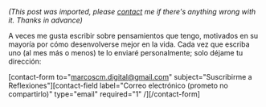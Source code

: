 *(This post was imported, please [contact](/?i=contact) me if there's anything wrong with it. Thanks in advance)*

A veces me gusta escribir sobre pensamientos que tengo, motivados en su mayoría por cómo desenvolverse mejor en la vida. Cada vez que escriba uno (al mes más o menos) te lo enviaré personalmente; solo déjame tu dirección:

[contact-form to="marcoscm.digital@gmail.com" subject="Suscribirme a Reflexiones"][contact-field label="Correo electrónico (prometo no compartirlo)" type="email" required="1" /][/contact-form]